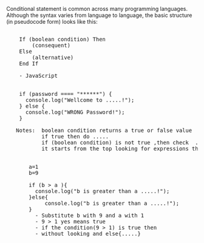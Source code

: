 <p> Conditional statement is common across many programming languages. Although the syntax varies from language to language, the basic structure (in pseudocode form) looks like this:</p>

<pre>

    If (boolean condition) Then
        (consequent)
    Else
        (alternative)
    End If
    
    - JavaScript
    
    
    if (password ==== "******") {
      console.log("Wellcome to .....!");
    } else {
      console.log("WRONG Password!");
    }
    
   Notes:  boolean condition returns a true or false value
           if true then do .....
           if (boolean condition) is not true ,then check  ...
           it starts from the top looking for expressions that evaluate to true.
           
       
       a=1
       b=9
       
       if (b > a ){
         console.log("b is greater than a .....!");
       }else{
            console.log("b is greater than a .....!");       
       }
         - Substitute b with 9 and a with 1
         - 9 > 1 yes means true
         - if the condition(9 > 1) is true then 
         - without looking and else{.....} 
           
           
           
  </pre>
  

